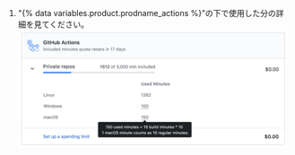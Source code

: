 1. "{% data variables.product.prodname_actions %}”の下で使用した分の詳細を見てください。 ![分の利用状況の詳細](/assets/images/help/billing/actions-minutes.png)
